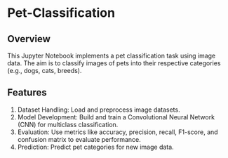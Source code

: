 # Pet-Classification

## Overview
This Jupyter Notebook implements a pet classification task using image data. The aim is to classify images of pets into their respective categories (e.g., dogs, cats, breeds).

## Features
1. Dataset Handling: Load and preprocess image datasets.
2. Model Development: Build and train a Convolutional Neural Network (CNN) for multiclass classification.
3. Evaluation: Use metrics like accuracy, precision, recall, F1-score, and confusion matrix to evaluate performance.
4. Prediction: Predict pet categories for new image data.
